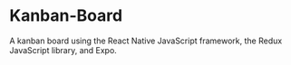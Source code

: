 # Kanban-Board
A kanban board using the React Native JavaScript framework, the Redux JavaScript library, and Expo.
